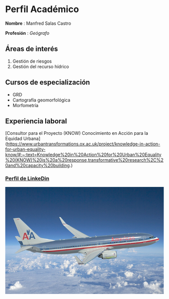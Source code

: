 # **Perfil Académico**

**Nombre** : Manfred Salas Castro

**Profesión** : *Geógrafo*



## Áreas de interés
1. Gestión de riesgos  
2. Gestión del recurso hídrico

## Cursos de especialización
- GRD
- Cartografía geomorfológica
- Morfometría

## Experiencia laboral 
[Consultor para el Proyecto (KNOW) Conocimiento en Acción para la Equidad Urbana] (https://www.urbantransformations.ox.ac.uk/project/knowledge-in-action-for-urban-equality-know/#:~:text=Knowledge%20in%20Action%20for%20Urban%20Equality%20(KNOW)%20is%20a%20response,transformative%20research%2C%20and%20capacity%20building.)
    
### [Perfil de LinkeDin](https://cr.linkedin.com/in/manfredsalascastro)

![](B757.jpg)

